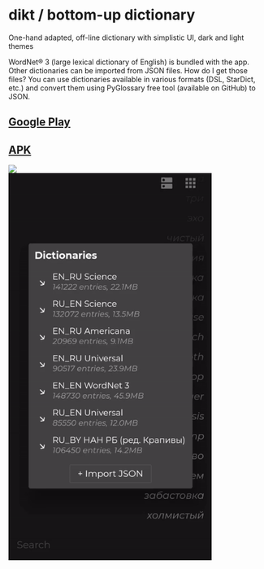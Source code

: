 # dikt / bottom-up dictionary

One-hand adapted, off-line dictionary with simplistic UI, dark and light themes

WordNet® 3 (large lexical dictionary of English) is bundled with the app. Other dictionaries can be imported from JSON files. How do I get those files? You can use dictionaries available in various formats (DSL, StarDict, etc.) and convert them using PyGlossary free tool (available on GitHub) to JSON.

## [Google Play](https://play.google.com/store/apps/details?id=com.saplin.dikt) 
## [APK](https://github.com/maxim-saplin/dikt/releases/download/1.0.1/dikt.apk)
 


<img style="float:left" src="https://raw.githubusercontent.com/maxim-saplin/dikt/master/1.gif" width="400">
<img style="float:left" src="https://raw.githubusercontent.com/maxim-saplin/dikt/master/2.gif" width="400">
